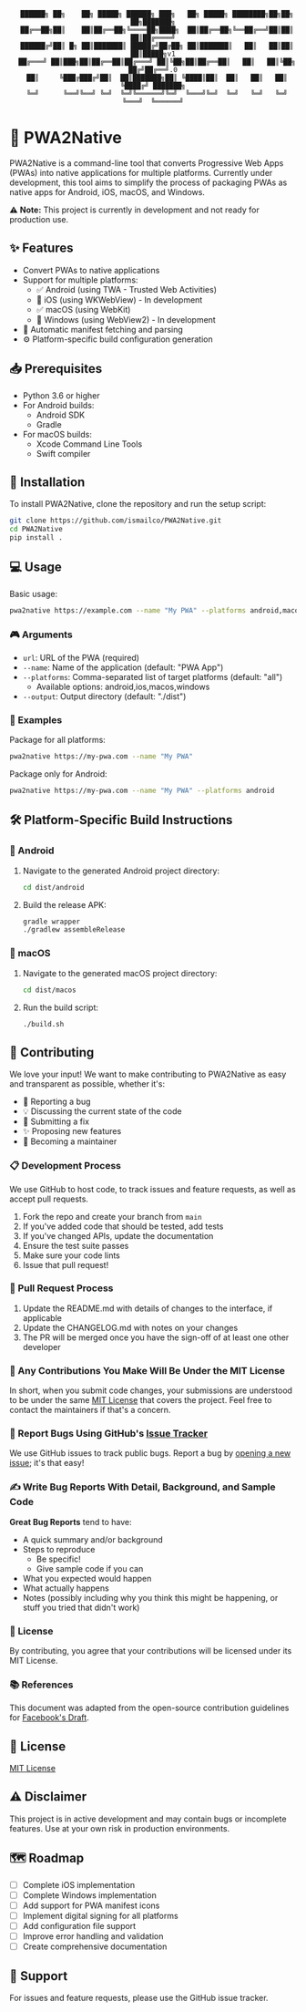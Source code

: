 <div align="center">

```
  ██████╗ ██╗    ██╗ █████╗ ██████╗ ███╗   ██╗ █████╗ ████████╗██╗██╗   ██╗███████╗
  ██╔══██╗██║    ██║██╔══██╗╚════██╗████╗  ██║██╔══██╗╚══██╔══╝██║██║   ██║██╔════╝
  ██████╔╝██║ █╗ ██║███████║ █████╔╝██╔██╗ ██║███████║   ██║   ██║██║   ██║█████╗v1
  ██╔═══╝ ██║███╗██║██╔══██║██╔═══╝ ██║╚██╗██║██╔══██║   ██║   ██║╚██╗ ██╔╝██╔══╝.0
  ██║     ╚███╔███╔╝██║  ██║███████╗██║ ╚████║██║  ██║   ██║   ██║ ╚████╔╝ ███████╗
  ╚═╝      ╚══╝╚══╝ ╚═╝  ╚═╝╚══════╝╚═╝  ╚═══╝╚═╝  ╚═╝   ╚═╝   ╚═╝  ╚═══╝  ╚══════╝
```

</div>

# 🚀 PWA2Native

PWA2Native is a command-line tool that converts Progressive Web Apps (PWAs) into native applications for multiple platforms. Currently under development, this tool aims to simplify the process of packaging PWAs as native apps for Android, iOS, macOS, and Windows.

⚠️ **Note:** This project is currently in development and not ready for production use.

## ✨ Features

- Convert PWAs to native applications
- Support for multiple platforms:
  - ✅ Android (using TWA - Trusted Web Activities)
  - 🚧 iOS (using WKWebView) - In development
  - ✅ macOS (using WebKit)
  - 🚧 Windows (using WebView2) - In development
- 🔄 Automatic manifest fetching and parsing
- ⚙️ Platform-specific build configuration generation

## 📥 Prerequisites

- Python 3.6 or higher
- For Android builds:
  - Android SDK
  - Gradle
- For macOS builds:
  - Xcode Command Line Tools
  - Swift compiler

## 🔧 Installation

To install PWA2Native, clone the repository and run the setup script:

```bash
git clone https://github.com/ismailco/PWA2Native.git
cd PWA2Native
pip install .
```

## 💻 Usage

Basic usage:

```bash
pwa2native https://example.com --name "My PWA" --platforms android,macos
```

### 🎮 Arguments

- `url`: URL of the PWA (required)
- `--name`: Name of the application (default: "PWA App")
- `--platforms`: Comma-separated list of target platforms (default: "all")
  - Available options: android,ios,macos,windows
- `--output`: Output directory (default: "./dist")

### 📱 Examples

Package for all platforms:

```bash
pwa2native https://my-pwa.com --name "My PWA"
```

Package only for Android:

```bash
pwa2native https://my-pwa.com --name "My PWA" --platforms android
```

## 🛠️ Platform-Specific Build Instructions

### 🤖 Android
1. Navigate to the generated Android project directory:
   ```bash
   cd dist/android
   ```
2. Build the release APK:
   ```bash
   gradle wrapper
   ./gradlew assembleRelease
   ```

### 🍎 macOS
1. Navigate to the generated macOS project directory:
   ```bash
   cd dist/macos
   ```
2. Run the build script:
   ```bash
   ./build.sh
   ```

## 🤝 Contributing

We love your input! We want to make contributing to PWA2Native as easy and transparent as possible, whether it's:

- 🐛 Reporting a bug
- 💡 Discussing the current state of the code
- 📝 Submitting a fix
- ✨ Proposing new features
- 💪 Becoming a maintainer

### 📋 Development Process

We use GitHub to host code, to track issues and feature requests, as well as accept pull requests.

1. Fork the repo and create your branch from `main`
2. If you've added code that should be tested, add tests
3. If you've changed APIs, update the documentation
4. Ensure the test suite passes
5. Make sure your code lints
6. Issue that pull request!

### 🔄 Pull Request Process

1. Update the README.md with details of changes to the interface, if applicable
2. Update the CHANGELOG.md with notes on your changes
3. The PR will be merged once you have the sign-off of at least one other developer

### 📜 Any Contributions You Make Will Be Under the MIT License
In short, when you submit code changes, your submissions are understood to be under the same [MIT License](LICENSE) that covers the project. Feel free to contact the maintainers if that's a concern.

### 🐞 Report Bugs Using GitHub's [Issue Tracker](https://github.com/ismailco/PWA2Native/issues)

We use GitHub issues to track public bugs. Report a bug by [opening a new issue](https://github.com/ismailco/PWA2Native/issues/new); it's that easy!

### ✍️ Write Bug Reports With Detail, Background, and Sample Code

**Great Bug Reports** tend to have:

- A quick summary and/or background
- Steps to reproduce
  - Be specific!
  - Give sample code if you can
- What you expected would happen
- What actually happens
- Notes (possibly including why you think this might be happening, or stuff you tried that didn't work)

### 📄 License
By contributing, you agree that your contributions will be licensed under its MIT License.

### 📚 References
This document was adapted from the open-source contribution guidelines for [Facebook's Draft](https://github.com/facebook/draft-js/blob/master/CONTRIBUTING.md).

## 📜 License

[MIT License](LICENSE)

## ⚠️ Disclaimer

This project is in active development and may contain bugs or incomplete features. Use at your own risk in production environments.

## 🗺️ Roadmap

- [ ] Complete iOS implementation
- [ ] Complete Windows implementation
- [ ] Add support for PWA manifest icons
- [ ] Implement digital signing for all platforms
- [ ] Add configuration file support
- [ ] Improve error handling and validation
- [ ] Create comprehensive documentation

## 💬 Support

For issues and feature requests, please use the GitHub issue tracker.

